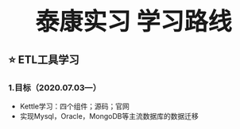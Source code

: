 # <div align='center' ><font size='40'>泰康实习 学习路线</font></div>
## :star: ETL工具学习
### 1.目标（2020.07.03—）
+ Kettle学习：四个组件；源码；官网
+ 实现Mysql，Oracle，MongoDB等主流数据库的数据迁移

